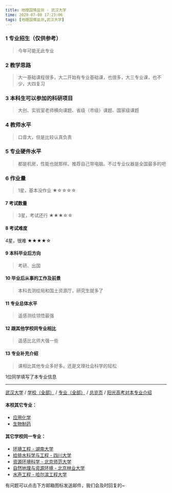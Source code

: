 ```yaml
---
title: 地理国情监测 - 武汉大学
time: 2020-07-08 17:23:06
tags: [地理国情监测,武汉大学]
---
```

### 1 专业招生（仅供参考）  
> 今年可能无此专业


### 2 教学思路
> 大一基础课程很多，大二开始有专业基础课，也很多，大三专业课，也不少，大四复习


### 3 本科生可以参加的科研项目
>  大创、实验室老师横向课题、省级（市级）课题、国家级课题


### 4 教师水平
> 口音大，但是比较认真负责


### 5 专业硬件水平
> 都是机房，性能也就那样。推荐自己带电脑。不过专业仪器是全国最多的吧


### 6 作业量
>1星，基本没作业
★☆☆☆☆


#### 7 考试数量
>3星，考试还行
★★★☆☆


#### 8 考试难度
> 
4星，很难
★★★★☆



#### 9 本科毕业后方向
> 考研、出国


#### 10 毕业后从事的工作及前景
> 本科去测绘局和国土资源厅，研究生就多了


#### 11 专业总体水平
> 遥感测绘领悟最强


#### 12 跟其他学校同专业相比
> 遥感比北师大强一些


#### 13 专业补充介绍
> 课相比其他专业多好多。还是文理社会科学的轻松

1位同学填写了本专业信息
***
[武汉大学](https://univgo.github.io/2020/07/08/武汉大学) / [学校（全部）](https://univgo.github.io/2020/07/09/学校汇总页) / [专业（全部）](https://univgo.github.io/2020/07/09/专业汇总页) / [总览页](https://univgo.github.io/2020/07/09/总览) / [阳光高考对本专业介绍](http://gaokao.chsi.com.cn/sch/zyk/view.do?schId=73395969&specId=320924802
)
#### 本校其它专业：
- [应用化学](https://univgo.github.io/2020/07/08/应用化学%20-%20武汉大学)
- [生物制药](https://univgo.github.io/2020/07/08/生物制药%20-%20武汉大学)

#### 其它学校同一专业：
- [环境工程 - 湖南大学](https://univgo.github.io/2020/07/08/环境工程%20-%20湖南大学)
- [给排水科学与工程 - 四川大学](https://univgo.github.io/2020/07/08/给排水科学与工程%20-%20四川大学)
- [资源环境科学 - 北京师范大学](https://univgo.github.io/2020/07/08/资源环境科学%20-%20北京师范大学)
- [自然地理与资源环境 - 北京林业大学](https://univgo.github.io/2020/07/08/自然地理与资源环境%20-%20北京林业大学)
- [水声工程 - 哈尔滨工程大学](https://univgo.github.io/2020/07/08/水声工程%20-%20哈尔滨工程大学)

有问题可以点击下方邮箱图标发送邮件，我们会及时回复的~